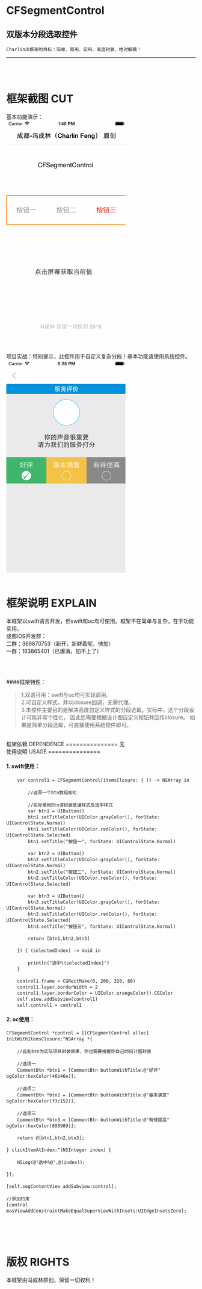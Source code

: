 # CFSegmentControl
双版本分段选取控件
-----
    Charlin出框架的目标：简单、易用、实用、高度封装、绝对解耦！
    
-----

<br /><br />

框架截图 CUT
===============
基本功能演示：<br />
![image](./CFSegmentControl/show2.gif)<br />
<br /><br />

项目实战：特别提示，此控件用于自定义复杂分段！基本功能请使用系统控件。
![image](./CFSegmentControl/show3.gif)<br />
<br />


框架说明 EXPLAIN
===============
本框架以swift语言开发，但swift和oc均可使用。框架不在简单与复杂，在于功能实用。<br />
成都iOS开发群：<br />
二群：369870753（新开，新鲜着呢，快加） <br />
一群：163865401（已爆满，加不上了）  <br /><br />


<br />


####框架特性：<br />
>1.双语可用：swift与oc均可实现调用。<br />
>2.可自定义样式，并以closure回调，无需代理。<br />
>3.本控件主要目的是解决高度自定义样式的分段选取。实际中，这个分段设计可能非常个性化，
因此您需要根据设计图自定义按钮并回传closure。
如果是简单分段选取，可直接使用系统控件即可。

<br />
框架依赖 DEPENDENCE
===============
无

<br />
使用说明 USAGE
===============

#### 1. swift使用：
        var control1 = CFSegmentControl(itemsClosure: { () -> NSArray in
            
            //返回一个btn数组即可
            
            //实际使用Btn请封装普通样式及选中样式
            var btn1 = UIButton()
            btn1.setTitleColor(UIColor.grayColor(), forState: UIControlState.Normal)
            btn1.setTitleColor(UIColor.redColor(), forState: UIControlState.Selected)
            btn1.setTitle("按钮一", forState: UIControlState.Normal)
            
            var btn2 = UIButton()
            btn2.setTitleColor(UIColor.grayColor(), forState: UIControlState.Normal)
            btn2.setTitle("按钮二", forState: UIControlState.Normal)
            btn2.setTitleColor(UIColor.redColor(), forState: UIControlState.Selected)
            
            var btn3 = UIButton()
            btn3.setTitleColor(UIColor.grayColor(), forState: UIControlState.Normal)
            btn3.setTitleColor(UIColor.redColor(), forState: UIControlState.Selected)
            btn3.setTitle("按钮三", forState: UIControlState.Normal)
            
            return [btn1,btn2,btn3]
            
        }) { (selectedIndex) -> Void in
            
            println("选中\(selectedIndex)")
        }

        control1.frame = CGRectMake(0, 200, 320, 80)
        control1.layer.borderWidth = 2
        control1.layer.borderColor = UIColor.orangeColor().CGColor
        self.view.addSubview(control1)
        self.control1 = control1



#### 2. oc使用：

    CFSegmentControl *control = [[CFSegmentControl alloc] initWithItemsClosure:^NSArray *{
        
        //此处btn为实际项目封装效果，你也需要根据你自己的设计图封装
        
        //选项一
        CommentBtn *btn1 = [CommentBtn buttonWithTitle:@"好评" bgColor:hexColor(46b46e)];
        
        //选项二
        CommentBtn *btn2 = [CommentBtn buttonWithTitle:@"基本满意" bgColor:hexColor(f3c152)];
        
        //选项三
        CommentBtn *btn3 = [CommentBtn buttonWithTitle:@"有待提高" bgColor:hexColor(898989)];

        return @[btn1,btn2,btn3];
        
    } clickItemAtIndex:^(NSInteger index) {
        
        NSLog(@"选中%@",@(index));
        
    }];
        
    [self.segContentView addSubview:control];
    
    //添加约束
    [control masViewAddConstraintMakeEqualSuperViewWithInsets:UIEdgeInsetsZero];
    

<br/><br/>
版权 RIGHTS
===============
本框架由冯成林原创，保留一切权利！
